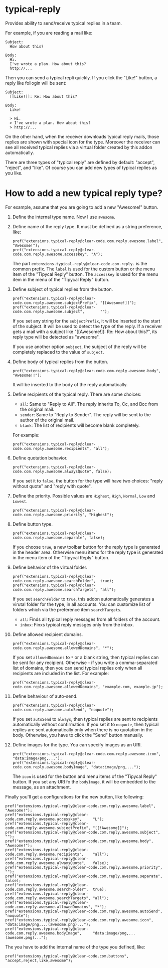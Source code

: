 typical-reply
=============

Provides ability to send/receive typical replies in a team.

For example, if you are reading a mail like:

    Subject:
      How about this?
    
    Body:
      Hi.
      I've wrote a plan. How about this?
      http://...

Then you can send a typical repli quickly.
If you click the "Like!" button, a reply like follogin will be sent:

    Subject:
      [[Like!]]: Re: How about this?
    
    Body:
      Like!
      
      > Hi.
      > I've wrote a plan. How about this?
      > http://...

On the other hand, when the receiver downloads typical reply mails, those replies are shown with special icon for the type.
Moreover the receiver can see all received typical replies via a virtual folder created by this addon automatically.

There are three types of "typical reply" are defined by default: "accept", "reject", and "like".
Of course you can add new types of typical replies as you like.


# How to add a new typical reply type?

For example, assume that you are going to add a new "Awesome!" button.

 1. Define the internal type name. Now I use `awesome`.
 2. Define name of the reply type. It must be defined as a string preference, like:
    
        pref("extensions.typical-reply@clear-code.com.reply.awesome.label",     "Awesome!");
        pref("extensions.typical-reply@clear-code.com.reply.awesome.accesskey", "A");
    
    The part `extensions.typical-reply@clear-code.com.reply.` is the common prefix.
    The `label` is used for the custom button or the menu item of the "Tipycal Reply" button.
    The `accesskey` is used for the menu item in the menu of the "Tipycal Reply" button.
 3. Define subject of typical replies from the button.
    
        pref("extensions.typical-reply@clear-code.com.reply.awesome.subjectPrefix", "[[Awesome!]]");
        pref("extensions.typical-reply@clear-code.com.reply.awesome.subject",       "");
    
    If you set any string for the `subjectPrefix`, it will be inserted to the start of the subject.
    It will be used to detect the type of the reply.
    If a receiver gets a mail with a subject like "[[Awesome!]]: Re: How about this?", its reply type will be detected as "awesome".
    
    If you use another option `subject`, the subject of the reply will be completely replaced to the value of `subject`.
 4. Define body of typical replies from the button.
    
        pref("extensions.typical-reply@clear-code.com.reply.awesome.body", "Awesome!!");
    
    It will be inserted to the body of the reply automatically.
 5. Define recipients of the typical reply.
    There are some choices:
    
    * `all`: Same to "Reply to All". The reply inherits To, Cc, and Bcc from the original mail.
    * `sender`: Same to "Reply to Sender". The reply will be sent to the author of the original mail.
    * `blank`: The list of recipients will become blank completely.
    
    For example:
     
        pref("extensions.typical-reply@clear-code.com.reply.awesome.recipients", "all");
    
 6. Define quotation behavior.
     
        pref("extensions.typical-reply@clear-code.com.reply.awesome.alwaysQuote", false);
    
    If you set it to `false`, the button for the type will have two choices: "reply without quote" and "reply with quote".
 7. Define the priority.
    Possible values are `Highest`, `High`, `Normal`, `Low` and `Lowest`.
     
        pref("extensions.typical-reply@clear-code.com.reply.awesome.priority", "Highest");
    
 8. Define button type.
    
        pref("extensions.typical-reply@clear-code.com.reply.awesome.separate", false);
    
    If you choose `true`, a new toolbar button for the reply type is generated in the header area.
    Otherwise menu items for the reply type is generated in the menu item of the "Tipycal Reply" button.
 9. Define behavior of the virtual folder.
    
        pref("extensions.typical-reply@clear-code.com.reply.awesome.searchFolder",  true);
        pref("extensions.typical-reply@clear-code.com.reply.awesome.searchTargets", "all");
    
    If you set `searchFolder` to `true`, this addon automatically generates a virutal folder for the type, in all accounts.
    You can customize list of folders which via the preference item `searchTargets`.
    
    * `all`: Finds all typical reply messages from all folders of the account.
    * `inbox`: Finxs typical reply messges only from the inbox.
    
 10. Define allowed recipient domains.
     
         pref("extensions.typical-reply@clear-code.com.reply.awesome.allowedDomains", "*");
     
     If you set `allowedDomains` to `*` or a blank string, then typical replies can be sent
     for any recipient.
     Otherwise - if you write a comma-separated list of domains, then you can send typical replies
     only when all recipients are included in the list. For example:
     
         pref("extensions.typical-reply@clear-code.com.reply.awesome.allowedDomains", "example.com, example.jp");
     
 11. Define behaviour of auto-send.
     
         pref("extensions.typical-reply@clear-code.com.reply.awesome.autoSend", "noquote");
     
     If you set `autoSend` to `always`, then typical replies are sent to recipients automatically
     without confirmation. If you set it to `noquote`, then typical replies are sent automatically
     only when there is no quotation in the body. Otherwise, you have to click the "Send" button
     manually.
 12. Define images for the type.
     You can specify images as an URI.
     
         pref("extensions.typical-reply@clear-code.com.reply.awesome.icon",      "data:image/png,...");
         pref("extensions.typical-reply@clear-code.com.reply.awesome.bodyImage", "data:image/png,...");
     
     The `icon` is used for the button and menu items of the "Tipycal Reply" button.
     If you set any URI fo the `bodyImage`, it will be embedded to the message, as an attachment.

Finally you'll get a configurations for the new button, like following:

~~~
pref("extensions.typical-reply@clear-code.com.reply.awesome.label",         "Awesome!");
pref("extensions.typical-reply@clear-code.com.reply.awesome.accesskey",     "L");
pref("extensions.typical-reply@clear-code.com.reply.awesome.subjectPrefix", "[[!Awesome]]");
pref("extensions.typical-reply@clear-code.com.reply.awesome.subject",       "");
pref("extensions.typical-reply@clear-code.com.reply.awesome.body",          "Awesome!");
pref("extensions.typical-reply@clear-code.com.reply.awesome.recipients",    "all");
pref("extensions.typical-reply@clear-code.com.reply.awesome.alwaysQuote",   false);
pref("extensions.typical-reply@clear-code.com.reply.awesome.priority",      "");
pref("extensions.typical-reply@clear-code.com.reply.awesome.separate",      false);
pref("extensions.typical-reply@clear-code.com.reply.awesome.searchFolder",  true);
pref("extensions.typical-reply@clear-code.com.reply.awesome.searchTargets", "all");
pref("extensions.typical-reply@clear-code.com.reply.awesome.allowedDomains", "*");
pref("extensions.typical-reply@clear-code.com.reply.awesome.autoSend",      "noquote");
pref("extensions.typical-reply@clear-code.com.reply.awesome.icon",          "data:image/png,...(awesome.png)...");
pref("extensions.typical-reply@clear-code.com.reply.awesome.bodyImage",     "data:image/png,...(awesome.png)...");
~~~

The you have to add the internal name of the type you defined, like:

~~~
pref("extensions.typical-reply@clear-code.com.buttons", "accept,reject,like,awesome");
~~~

